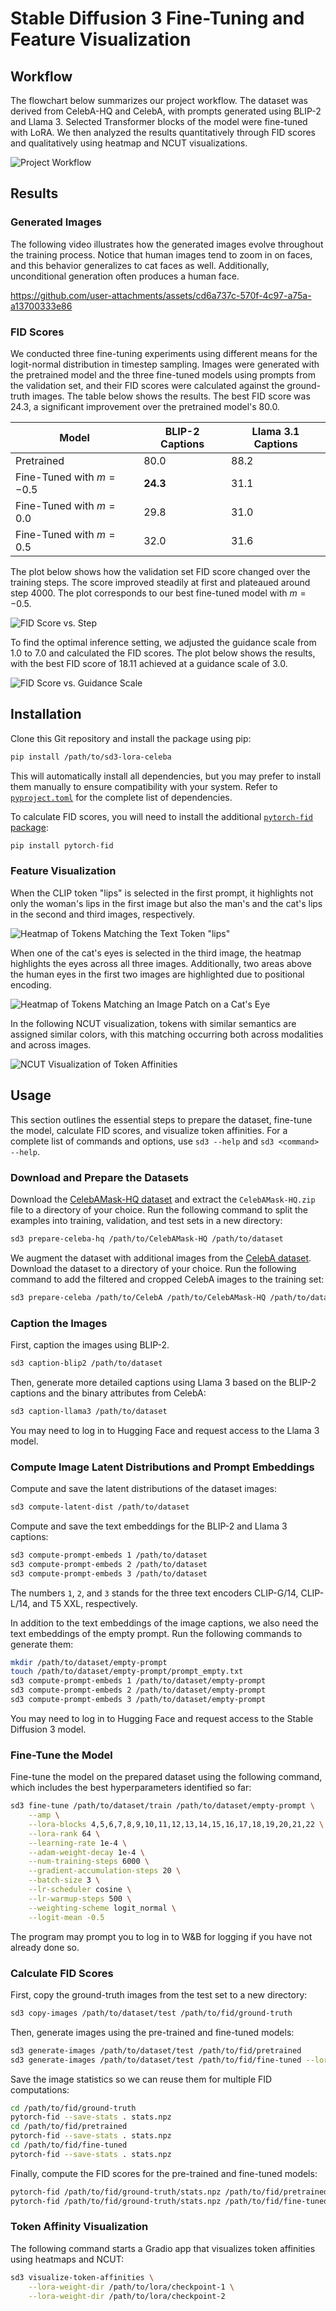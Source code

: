# Stable Diffusion 3 Fine-Tuning and Feature Visualization

## Workflow

The flowchart below summarizes our project workflow. The dataset was derived from CelebA-HQ and CelebA, with prompts generated using BLIP-2 and Llama 3. Selected Transformer blocks of the model were fine-tuned with LoRA. We then analyzed the results quantitatively through FID scores and qualitatively using heatmap and NCUT visualizations.

![Project Workflow](./images/project_workflow.svg)

## Results

### Generated Images

The following video illustrates how the generated images evolve throughout the training process. Notice that human images tend to zoom in on faces, and this behavior generalizes to cat faces as well. Additionally, unconditional generation often produces a human face.

https://github.com/user-attachments/assets/cd6a737c-570f-4c97-a75a-a13700333e86

### FID Scores

We conducted three fine-tuning experiments using different means for the logit-normal distribution in timestep sampling. Images were generated with the pretrained model and the three fine-tuned models using prompts from the validation set, and their FID scores were calculated against the ground-truth images. The table below shows the results. The best FID score was 24.3, a significant improvement over the pretrained model's 80.0.

| Model                      | BLIP-2 Captions | Llama 3.1 Captions |
| -------------------------- | --------------- | ------------------ |
| Pretrained                 | 80.0            | 88.2               |
| Fine-Tuned with $m = -0.5$ | **24.3**        | 31.1               |
| Fine-Tuned with $m = 0.0$  | 29.8            | 31.0               |
| Fine-Tuned with $m = 0.5$  | 32.0            | 31.6               |

The plot below shows how the validation set FID score changed over the training steps. The score improved steadily at first and plateaued around step 4000. The plot corresponds to our best fine-tuned model with $m = -0.5$.

![FID Score vs. Step](./images/fid_score_vs_step.svg)

To find the optimal inference setting, we adjusted the guidance scale from 1.0 to 7.0 and calculated the FID scores. The plot below shows the results, with the best FID score of 18.11 achieved at a guidance scale of 3.0.

![FID Score vs. Guidance Scale](./images/fid_score_vs_guidance_scale.svg)

## Installation

Clone this Git repository and install the package using pip:

```bash
pip install /path/to/sd3-lora-celeba
```

This will automatically install all dependencies, but you may prefer to install them manually to ensure compatibility with your system. Refer to [`pyproject.toml`](./pyproject.toml) for the complete list of dependencies.

To calculate FID scores, you will need to install the additional [`pytorch-fid` package](https://github.com/mseitzer/pytorch-fid):

```bash
pip install pytorch-fid
```

### Feature Visualization

When the CLIP token "lips" is selected in the first prompt, it highlights not only the woman's lips in the first image but also the man's and the cat's lips in the second and third images, respectively.

![Heatmap of Tokens Matching the Text Token "lips"](./images/heatmap_woman_lips.webp)

When one of the cat's eyes is selected in the third image, the heatmap highlights the eyes across all three images. Additionally, two areas above the human eyes in the first two images are highlighted due to positional encoding.

![Heatmap of Tokens Matching an Image Patch on a Cat's Eye](./images/heatmap_cat_eye.webp)

In the following NCUT visualization, tokens with similar semantics are assigned similar colors, with this matching occurring both across modalities and across images.

![NCUT Visualization of Token Affinities](./images/ncut.webp)

## Usage

This section outlines the essential steps to prepare the dataset, fine-tune the model, calculate FID scores, and visualize token affinities. For a complete list of commands and options, use `sd3 --help` and `sd3 <command> --help`.

### Download and Prepare the Datasets

Download the [CelebAMask-HQ dataset](https://github.com/switchablenorms/CelebAMask-HQ) and extract the `CelebAMask-HQ.zip` file to a directory of your choice. Run the following command to split the examples into training, validation, and test sets in a new directory:

```bash
sd3 prepare-celeba-hq /path/to/CelebAMask-HQ /path/to/dataset
```

We augment the dataset with additional images from the [CelebA dataset](https://mmlab.ie.cuhk.edu.hk/projects/CelebA.html). Download the dataset to a directory of your choice. Run the following command to add the filtered and cropped CelebA images to the training set:

```bash
sd3 prepare-celeba /path/to/CelebA /path/to/CelebAMask-HQ /path/to/dataset
```

### Caption the Images

First, caption the images using BLIP-2.

```bash
sd3 caption-blip2 /path/to/dataset
```

Then, generate more detailed captions using Llama 3 based on the BLIP-2 captions and the binary attributes from CelebA:

```bash
sd3 caption-llama3 /path/to/dataset
```

You may need to log in to Hugging Face and request access to the Llama 3 model.

### Compute Image Latent Distributions and Prompt Embeddings

Compute and save the latent distributions of the dataset images:

```bash
sd3 compute-latent-dist /path/to/dataset
```

Compute and save the text embeddings for the BLIP-2 and Llama 3 captions:

```bash
sd3 compute-prompt-embeds 1 /path/to/dataset
sd3 compute-prompt-embeds 2 /path/to/dataset
sd3 compute-prompt-embeds 3 /path/to/dataset
```

The numbers `1`, `2`, and `3` stands for the three text encoders CLIP-G/14, CLIP-L/14, and T5 XXL, respectively.

In addition to the text embeddings of the image captions, we also need the text embeddings of the empty prompt. Run the following commands to generate them:

```bash
mkdir /path/to/dataset/empty-prompt
touch /path/to/dataset/empty-prompt/prompt_empty.txt
sd3 compute-prompt-embeds 1 /path/to/dataset/empty-prompt
sd3 compute-prompt-embeds 2 /path/to/dataset/empty-prompt
sd3 compute-prompt-embeds 3 /path/to/dataset/empty-prompt
```

You may need to log in to Hugging Face and request access to the Stable Diffusion 3 model.

### Fine-Tune the Model

Fine-tune the model on the prepared dataset using the following command, which includes the best hyperparameters identified so far:

```bash
sd3 fine-tune /path/to/dataset/train /path/to/dataset/empty-prompt \
    --amp \
    --lora-blocks 4,5,6,7,8,9,10,11,12,13,14,15,16,17,18,19,20,21,22 \
    --lora-rank 64 \
    --learning-rate 1e-4 \
    --adam-weight-decay 1e-4 \
    --num-training-steps 6000 \
    --gradient-accumulation-steps 20 \
    --batch-size 3 \
    --lr-scheduler cosine \
    --lr-warmup-steps 500 \
    --weighting-scheme logit_normal \
    --logit-mean -0.5
```

The program may prompt you to log in to W&B for logging if you have not already done so.

### Calculate FID Scores

First, copy the ground-truth images from the test set to a new directory:

```bash
sd3 copy-images /path/to/dataset/test /path/to/fid/ground-truth
```

Then, generate images using the pre-trained and fine-tuned models:

```bash
sd3 generate-images /path/to/dataset/test /path/to/fid/pretrained
sd3 generate-images /path/to/dataset/test /path/to/fid/fine-tuned --lora-weight-dir /path/to/lora/checkpoint
```

Save the image statistics so we can reuse them for multiple FID computations:

```bash
cd /path/to/fid/ground-truth
pytorch-fid --save-stats . stats.npz
cd /path/to/fid/pretrained
pytorch-fid --save-stats . stats.npz
cd /path/to/fid/fine-tuned
pytorch-fid --save-stats . stats.npz
```

Finally, compute the FID scores for the pre-trained and fine-tuned models:

```bash
pytorch-fid /path/to/fid/ground-truth/stats.npz /path/to/fid/pretrained/stats.npz
pytorch-fid /path/to/fid/ground-truth/stats.npz /path/to/fid/fine-tuned/stats.npz
```

### Token Affinity Visualization

The following command starts a Gradio app that visualizes token affinities using heatmaps and NCUT:

```bash
sd3 visualize-token-affinities \
    --lora-weight-dir /path/to/lora/checkpoint-1 \
    --lora-weight-dir /path/to/lora/checkpoint-2
```
